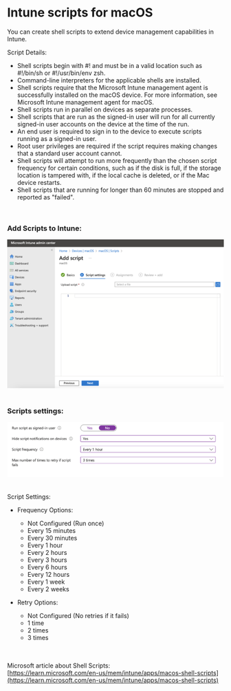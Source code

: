 # Intune scripts for macOS

You can create shell scripts to extend device management capabilities in Intune.   

Script Details:  
* Shell scripts begin with #! and must be in a valid location such as #!/bin/sh or #!/usr/bin/env zsh.
* Command-line interpreters for the applicable shells are installed.
* Shell scripts require that the Microsoft Intune management agent is successfully installed on the macOS device. For more information, see Microsoft Intune management agent for macOS.
* Shell scripts run in parallel on devices as separate processes.
* Shell scripts that are run as the signed-in user will run for all currently signed-in user accounts on the device at the time of the run.
* An end user is required to sign in to the device to execute scripts running as a signed-in user.
* Root user privileges are required if the script requires making changes that a standard user account cannot.
* Shell scripts will attempt to run more frequently than the chosen script frequency for certain conditions, such as if the disk is full, if the storage location is tampered with, if the local cache is deleted, or if the Mac device restarts.
* Shell scripts that are running for longer than 60 minutes are stopped and reported as "failed".

    

### Add Scripts to Intune:  
![Scripts](https://github.com/gilburns/IntuneMac/blob/main/Scripts/Add%20Script.png "Add Scripts")    
    
### Scripts settings:  
![Scripts](https://github.com/gilburns/IntuneMac/blob/main/Scripts/Script%20additional%20settings.png "Add Scripts")    
    
    
Script Settings:  

* Frequency Options:
	- Not Configured (Run once)
	- Every 15 minutes
	- Every 30 minutes
	- Every 1 hour
	- Every 2 hours
	- Every 3 hours
	- Every 6 hours
	- Every 12 hours
	- Every 1 week
	- Every 2 weeks

* Retry Options:
	- Not Configured (No retries if it fails)
	- 1 time
	- 2 times
	- 3 times
	
    
    
Microsoft article about Shell Scripts:  
[https://learn.microsoft.com/en-us/mem/intune/apps/macos-shell-scripts](https://learn.microsoft.com/en-us/mem/intune/apps/macos-shell-scripts)



